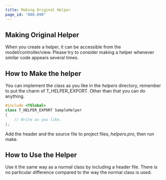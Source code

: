 ```yaml
---
title: Making Original Helper
page_id: "080.090"
---
```


## Making Original Helper

When you create a helper, it can be accessible from the model/controller/view. Please try to consider making a helper whenever similar code appears several times.

## How to Make the helper

You can implement the class as you like in the *helpers* directory, remember to put the charm of T_HELPER_EXPORT. Other than that you can do anything.

```c++
#include <TGlobal>
class T_HELPER_EXPORT SampleHelper
{
    // Write as you like.
};
```

Add the header and the source file to project files, *helpers.pro*, then run make.

## How to Use the Helper

Use it the same way as a normal class by including a header file. There is no particular difference compared to the way the normal class is used.